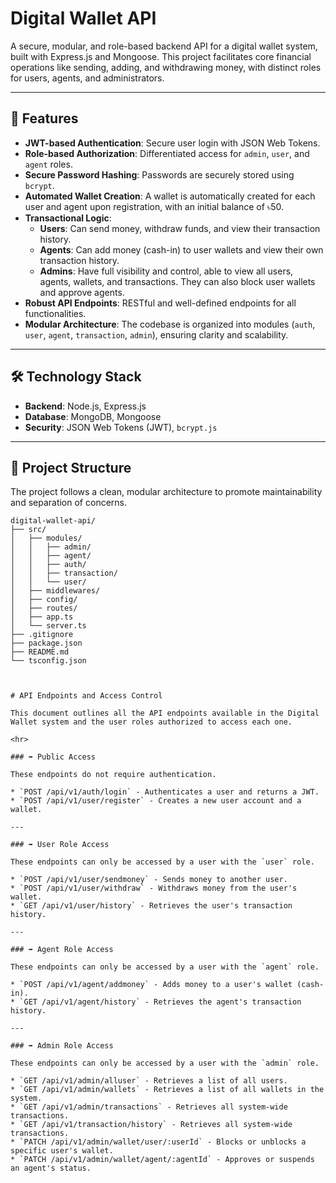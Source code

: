 # Digital Wallet API

A secure, modular, and role-based backend API for a digital wallet system, built with Express.js and Mongoose. This project facilitates core financial operations like sending, adding, and withdrawing money, with distinct roles for users, agents, and administrators.

<hr>

## 🚀 Features

* **JWT-based Authentication**: Secure user login with JSON Web Tokens.
* **Role-based Authorization**: Differentiated access for `admin`, `user`, and `agent` roles.
* **Secure Password Hashing**: Passwords are securely stored using `bcrypt`.
* **Automated Wallet Creation**: A wallet is automatically created for each user and agent upon registration, with an initial balance of ৳50.
* **Transactional Logic**:
    * **Users**: Can send money, withdraw funds, and view their transaction history.
    * **Agents**: Can add money (cash-in) to user wallets and view their own transaction history.
    * **Admins**: Have full visibility and control, able to view all users, agents, wallets, and transactions. They can also block user wallets and approve agents.
* **Robust API Endpoints**: RESTful and well-defined endpoints for all functionalities.
* **Modular Architecture**: The codebase is organized into modules (`auth`, `user`, `agent`, `transaction`, `admin`), ensuring clarity and scalability.

<hr>

## 🛠️ Technology Stack

* **Backend**: Node.js, Express.js
* **Database**: MongoDB, Mongoose
* **Security**: JSON Web Tokens (JWT), `bcrypt.js`

<hr>

## 📂 Project Structure

The project follows a clean, modular architecture to promote maintainability and separation of concerns.

```plaintext
digital-wallet-api/
├── src/
│   ├── modules/
│   │   ├── admin/
│   │   ├── agent/
│   │   ├── auth/
│   │   ├── transaction/
│   │   └── user/
│   ├── middlewares/
│   ├── config/
│   ├── routes/
│   ├── app.ts
│   └── server.ts
├── .gitignore
├── package.json
├── README.md
└── tsconfig.json



# API Endpoints and Access Control

This document outlines all the API endpoints available in the Digital Wallet system and the user roles authorized to access each one.

<hr>

### ➡️ Public Access

These endpoints do not require authentication.

* `POST /api/v1/auth/login` - Authenticates a user and returns a JWT.
* `POST /api/v1/user/register` - Creates a new user account and a wallet.

---

### ➡️ User Role Access

These endpoints can only be accessed by a user with the `user` role.

* `POST /api/v1/user/sendmoney` - Sends money to another user.
* `POST /api/v1/user/withdraw` - Withdraws money from the user's wallet.
* `GET /api/v1/user/history` - Retrieves the user's transaction history.

---

### ➡️ Agent Role Access

These endpoints can only be accessed by a user with the `agent` role.

* `POST /api/v1/agent/addmoney` - Adds money to a user's wallet (cash-in).
* `GET /api/v1/agent/history` - Retrieves the agent's transaction history.

---

### ➡️ Admin Role Access

These endpoints can only be accessed by a user with the `admin` role.

* `GET /api/v1/admin/alluser` - Retrieves a list of all users.
* `GET /api/v1/admin/wallets` - Retrieves a list of all wallets in the system.
* `GET /api/v1/admin/transactions` - Retrieves all system-wide transactions.
* `GET /api/v1/transaction/history` - Retrieves all system-wide transactions.
* `PATCH /api/v1/admin/wallet/user/:userId` - Blocks or unblocks a specific user's wallet.
* `PATCH /api/v1/admin/wallet/agent/:agentId` - Approves or suspends an agent's status.
